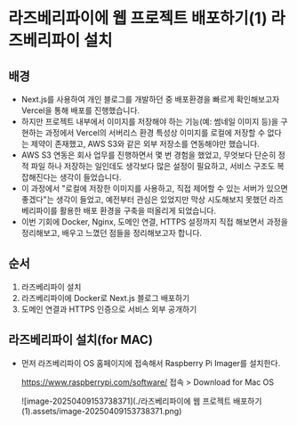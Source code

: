 # 라즈베리파이에 웹 프로젝트 배포하기(1) 라즈베리파이 설치

## 배경

- Next.js를 사용하여 개인 블로그를 개발하던 중 배포환경을 빠르게 확인해보고자 Vercel을 통해 배포를 진행했습니다.
- 하지만 프로젝트 내부에서 이미지를 저장해야 하는 기능(예: 썸네일 이미지 등)을 구현하는 과정에서 Vercel의 서버리스 환경 특성상 이미지를 로컬에 저장할 수 없다는 제약이 존재했고, AWS S3와 같은 외부 저장소를 연동해야만 했습니다.
- AWS S3 연동은 회사 업무를 진행하면서 몇 번 경험을 했었고, 무엇보다 단순히 정적 파일 하나 저장하는 일인데도 생각보다 많은 설정이 필요하고, 서비스 구조도 복잡해진다는 생각이 들었습니다.
- 이 과정에서 "로컬에 저장한 이미지를 사용하고, 직접 제어할 수 있는 서버가 있으면 좋겠다"는 생각이 들었고, 예전부터 관심은 있었지만 막상 시도해보지 못했던 라즈베리파이를 활용한 배포 환경을 구축을 떠올리게 되었습니다.
- 이번 기회에 Docker, Nginx, 도메인 연결, HTTPS 설정까지 직접 해보면서 과정을 정리해보고, 배우고 느꼈던 점들을 정리해보고자 합니다.

## 순서

1. 라즈베리파이 설치
2. 라즈베리파이에 Docker로 Next.js 블로그 배포하기
3. 도메인 연결과 HTTPS 인증으로 서비스 외부 공개하기

## 라즈베리파이 설치(for MAC)

- 먼저 라즈베리파이 OS 홈페이지에 접속해서 Raspberry Pi Imager를 설치한다.

  https://www.raspberrypi.com/software/ 접속 > Download for Mac OS

  ![image-20250409153738371](./라즈베리파이에 웹 프로젝트 배포하기(1).assets/image-20250409153738371.png)